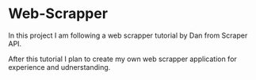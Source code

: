 # Web-Scrapper

In this project I am following a web scrapper tutorial by Dan from Scraper API. 

After this tutorial I plan to create my own web scrapper application for experience and udnerstanding.